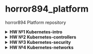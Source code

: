 # horror894_platform
horror894 Platform repository

<details>
<summary> <b>HW №1 Kubernetes-intro</b> </summary>
=========================================

PODs: **kube-apiserver**, **kube-controller-manager**, **etcd-kube**, **kube-scheduler** are static pods that are not conrolled by k8s. Path to manifests for this pods set in kubelet conf. 
When we delete this pods using kubectl nothing happend.
When we delete containers, restoration triggered by probes set for this pods. 

PODs: **proxy** and **coredns** controlled by controller-manager. DaemonSet and ReplicaSet respectively.

What was done:
1. Created **kubernetes-intro/web/Dockerfile**. With python3 simple http. Image pushed to DockerHub - **horror894/intro-http:1.0**
2. Created **kubernetes-intro/web-pod.yaml**. Manifest include our image with http service and init container that create index.html page. To provide accesto the index.html file we use pod volume.  
3. Created docker image based on Dockerfile from [repo](https://github.com/GoogleCloudPlatform/microservices-demo/blob/master/src/frontend/Dockerfile) and pushed to DockerHub.
4. Using ad-hoc mode created **kubernetes-intro/frontend-pod.yaml**. 
5. After apply **kubernetes-intro/frontend-pod.yaml** pod has status Error.
6. Exec command "kubectl logs frontend" we saw that environment variabls not set.
6. Created new manifest **kubernetes-intro/frontend-pod-healthy.yaml** added variables from [repo](https://github.com/GoogleCloudPlatform/microservices-demo/blob/master/release/kubernetes-manifests.yaml). POD frontend in status "Running".
</details>

<details>
<summary> <b>HW №2 Kubernetes-controllers</b> </summary>
=========================================

* ***Why applying manifest **kubernetes-controllers/frontend-replicaset.yaml** with new ver. of app. didn't update running pods:***
Replicaset does not check that pods have a right template, replicaset controller filtered pods base on rs referens and selectors.
Than we compare count of received pods and count of replicas in configuration.

[Source](https://github.com/kubernetes/kubernetes/blob/master/pkg/controller/replicaset/replica_set.go): 
```Go
diff := len(filteredPods) - int(*(rs.Spec.Replicas))
if diff < 0 
```

* ***How DaemonSet could be applied to master nodes:***
K8s has mechanism [Taints and Tolerations](https://kubernetes.io/docs/concepts/scheduling-eviction/taint-and-toleration/)
We have some system taints, in our case it's **node-role.kubernetes.io/master**. 
If we want run our DaemonSet on master node, we need to add toleration for that taint. 

What was done:
1. Created manifest **kubernetes-controllers/frontend-replicaset.yaml**, for deploy pods using replica set.
2. Template that we use for creating **kubernetes-controllers/frontend-replicaset.yaml** contain error, it missed section selector. Fixed.
3. Create two docker images and push them into docker **horror894/controllers-hipster-shop-paymentservice** tag v0.0.1 and v0.0.2
4. Create **kubernetes-controllers/paymentservice-replicaset.yaml**, replica count 3 app=v0.0.1. Apply it.
5. Create **kubernetes-controllers/paymentservice-deployment.yaml**, replica count 3 app=v.0.0.1 . Apply it.
6. Set app=v0.0.2 in **kubernetes-controllers/paymentservice-deployment.yaml** and apply it.
7. Made rollback using kubectl rollout undo.
8. Created **kubernetes-controllers/paymentservice-deployment-bg.yaml** for blue-green deployment and **kubernetes-controllers/paymentservice-deployment-reverse.yaml** for reverse rolling.
9. Created **kubernetes-controllers/frontend-deployment.yaml**, replica count 3 app=v0.0.1 and added description for readinessProbe.
10. Create **kubernetes-controllers/nodeexporter-daemonset.yaml** and check that we could receive metrics. 

</details>


<details>
<summary> <b>HW №3 Kubernetes-security</b> </summary>
=========================================

What was done:
1. Prepared manifests for creating required resources: user, namespace, clusterrole, role, bindings.
2. I checked rights of service accounts using "auth can-i" 

```Go
kubectl auth can-i <verb> <resource> --as=system:serviceaccount:<namespace>:<serviceaccountname> [-n <namespace>]
```

</details>



<details>
<summary> <b>HW №4 Kubernetes-networks</b> </summary>
=========================================

What was done:
1. Update kubernetes-intro/web-pod.yaml add some probes: readinessProbe and livenessProbe 
2. Create kubernetes-networks/web-deploy.yaml based on kubernetes-intro/web-pod.yaml
3. Create service with clusterIP - kubernetes-networks/web-svc-cip.yaml
4. Check that pod avalible throught clusterip inside cluster
5. Enable ipvs mode on kube-proxy
6. Install MetalLB
7. Configure MetalLB kubernetes-networks/metallb-config.yaml
8. Create service with LoadBalancer IP - kubernetes-networks/web-svc-lb.yaml
9. Check that addres was allocated
10. Add static route for network 172.17.255.0/24
11. Check that web pods availbel throught LoadBalancer IP
12. Create manifests for publishing dns ./coredns
13. Add annotation for sharing IP between services - metallb.universe.tf/allow-shared-ip: "Share-172-17-255-5"
14. Install nginx ingress controller
15. Create ingress service with LB IP - kubernetes-networks/nginx-lb.yaml
16. Create service type:ClusterIP with out allocation ClusterIP - kubernetes-networks/web-svc-headless.yaml
17. Create Ingress rule for service "web" - kubernetes-networks/web-ingress.yaml
18. Check that service "web" avalible thought Ingress
19. Install kubernetes-dashboard
20. Create manifest for publishing kubernetes-dashboard throught Ingress - kubernetes-networks/dashboard/kubernetes-dashboard-ingress.yaml
21. Create new deployments with different ver. of app
22. Create ingress rules to Redirecting part of the traffic to a dedicated group of pods should
redirect part of the traffic to the allocated group of pods. /canary
23. Check that request without header go app2 and request with header go to app2.


</details>
